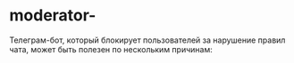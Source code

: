 # moderator-
Телеграм-бот, который блокирует пользователей за нарушение правил чата, может быть полезен по нескольким причинам:
